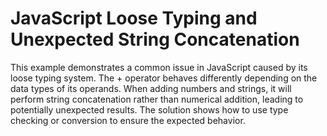 # JavaScript Loose Typing and Unexpected String Concatenation
This example demonstrates a common issue in JavaScript caused by its loose typing system.  The + operator behaves differently depending on the data types of its operands. When adding numbers and strings, it will perform string concatenation rather than numerical addition, leading to potentially unexpected results.  The solution shows how to use type checking or conversion to ensure the expected behavior.
